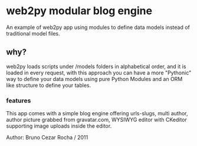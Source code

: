 # web2py modular blog engine

An example of web2py app using modules to define data models instead of traditional model files.

## why?

web2py loads scripts under /models folders in alphabetical order, and it is loaded in every request, with this approach you can have a more "Pythonic" way to define your data models using pure Python Modules and an ORM like structure to define your tables.

### features

This app comes with a simple blog engine offering urls-slugs, multi author, author picture grabbed from gravatar.com, WYSIWYG editor with CKeditor supporting image uploads inside the editor.

Author: Bruno Cezar Rocha / 2011
